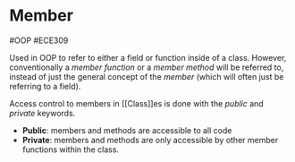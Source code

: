 # Member
#OOP #ECE309 

Used in OOP to refer to either a field or function inside of a class. However, conventionally a *member function* or a *member method* will be referred to, instead of just the general concept of the *member* (which will often just be referring to a field).

Access control to members in [[Class]]es is done with the *public* and *private* keywords.
- **Public**: members and methods are accessible to all code
- **Private**: members and methods are only accessible by other member functions within the class.

